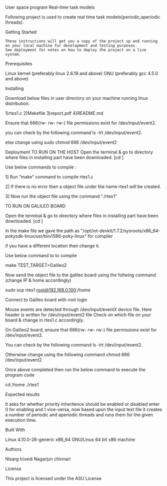 User space program Real-time task models

   Following project is used to create real time task models(periodic,aperiodic threads).

Getting Started

    These instructions will get you a copy of the project up and running on your local machine for development and testing purposes. 
    See deployment for notes on how to deploy the project on a live system.

Prerequisites

  Linux kernel (preferably linux 2.6.19 and above)
  GNU (preferably gcc 4.5.0 and above)

Installing

Download below files in user directory on your machine running linux distribution.

   1)rtes1.c
   2)Makefile
   3)report.pdf
   4)README.md
	

Ensure that 666(rw- rw- rw-) file permissions exist for /dev/input/event2.

you can check by the following command 
ls -lrt /dev/input/event2. 

else change using
sudo chmod 666 /dev/input/event2

Deployment
   TO RUN ON THE HOST
   Open the terminal & go to directory where files in installing part have been downloaded. [cd <Directory name>] 

   Use below commands to compile :

   1] Run “make” command to compile rtes1.c 

   2] If there is no error then a object file under the name rtes1 will be created. 

   3] Now run the object file using the command “./rtes1”
   
   TO RUN ON GALILEO BOARD

   Open the terminal & go to directory where files in installing part have been downloaded. [cd <Directory name>] 

   In the make file we gave the path as "/opt/iot-devkit/1.7.2/sysroots/x86_64-pokysdk-linux/usr/bin/i586-poky-linux" for compiler

   if you have a different location then change it.
   
   Use below command to to compile 
 
   make TEST_TARGET=Galileo2

   Now send the object file to the galileo
   board using the follwing command (change IP & home
   accordingly)

   sudo scp rtes1 root@192.168.0.100:/home

   Connect to Galileo board with root login

   Mouse events are detected through /dev/input/eventX device
   file. Here header is written for /dev/input/event2 file
   Check on which file on your board & change in rtes1.c
   accordingly.

   On Galileo2 board, ensure that 666(rw- rw- rw-) file
   permissions exist for /dev/input/event2.

   You can check by the following command 
   ls -lrt /dev/input/event2. 

   Otherwise change using the following command 
   chmod 666 /dev/input/event2


   Once above completed then run the below command to execute
   the program code
   
   cd /home
   ./rtes1


Expected results

   It asks for whether priority inheritence should be enabled or disabled enter 0 for enabling and 1 vice-versa, now based upon the input text file it creates a number of periodic and aperiodic threads    	and runs them for the given execution time. 
  

Built With

  Linux 4.10.0-28-generic
  x86_64 GNU/Linux
  64 bit x86 machine

Authors

Nisarg trivedi
Nagarjun chinnari 

License

This project is licensed under the ASU License

